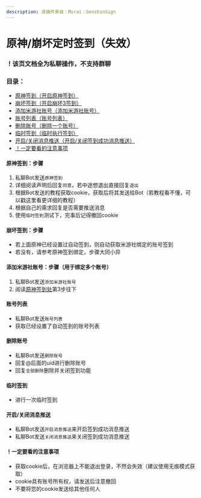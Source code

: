 ```yaml
---
description: 该插件来自：Mirai：GenshinSign
---
```


# 原神/崩坏定时签到（失效）

### ！该页文档全为私聊操作，不支持群聊

### 目录：

* [原神签到（开启原神签到）](yuan-shen-beng-huai-ding-shi-qian-dao-shi-xiao.md#undefined)
* [崩坏签到（开启崩坏3签到）](yuan-shen-beng-huai-ding-shi-qian-dao-shi-xiao.md#beng-huai-qian-dao-bu-zhou)
* [添加米游社账号（添加米游社账号）](yuan-shen-beng-huai-ding-shi-qian-dao-shi-xiao.md#tian-jia-mi-you-she-zhang-hao-bu-zhou-yong-yu-bang-ding-duo-ge-zhang-hao)
* [账号列表（账号列表）](yuan-shen-beng-huai-ding-shi-qian-dao-shi-xiao.md#zhang-hao-lie-biao)
* [删除账号（删除一个账号）](yuan-shen-beng-huai-ding-shi-qian-dao-shi-xiao.md#shan-chu-zhang-hao)
* [临时签到（临时执行签到）](yuan-shen-beng-huai-ding-shi-qian-dao-shi-xiao.md#lin-shi-qian-dao)
* [开启/关闭消息推送（开启/关闭签到成功消息推送）](yuan-shen-beng-huai-ding-shi-qian-dao-shi-xiao.md#kai-qi-xiao-xi-tui-song)
* [！一定要看的注意事项](yuan-shen-beng-huai-ding-shi-qian-dao-shi-xiao.md#yi-ding-yao-kan-de-zhu-yi-shi-xiang)

#### 原神签到：步骤

1. 私聊Bot发送`原神签到`
2. 详细阅读声明后回复`同意`，若中途想退出直接回复`退出`
3. 根据Bot发送的教程获取cookie，获取后将其发送给Bot（若教程看不懂，可以戳这里看更详细的教程）
4. 根据自己的需求回复是否需要推送消息
5. 使用`临时签到`测试下，完事后记得撤回cookie

#### 崩坏签到：步骤

* 若上面原神已经设置过自动签到，则自动获取米游社绑定的账号签到
* 若没有，请参考原神签到绑定，步骤大同小异

#### 添加米游社账号：步骤（用于绑定多个账号）

1. 私聊Bot发送`添加米游社账号`
2. 阅读[原神签到处](yuan-shen-beng-huai-ding-shi-qian-dao-shi-xiao.md#yuan-shen-qian-dao-bu-zhou)第3步往下

#### 账号列表

* 私聊Bot发送`账号列表`
* 获取已经设置了自动签到的账号列表

#### 删除账号

* 私聊Bot发送`删除账号`
* 回复@后面的uid进行删除账号
* 回复`全部删除`删除并关闭签到功能

#### 临时签到

* 进行一次临时签到

#### 开启/关闭消息推送

* 私聊Bot发送`开启消息推送`来开启签到成功消息推送
* 私聊Bot发送`关闭消息推送`来关闭签到成功消息推送

#### ！一定要看的注意事项

* 获取cookie后，在浏览器上不能退出登录，不然会失效（建议使用无痕模式获取）
* cookie具有账号所有权，请发送后注意撤回
* 不要将您的cookie发送给其他任何人

